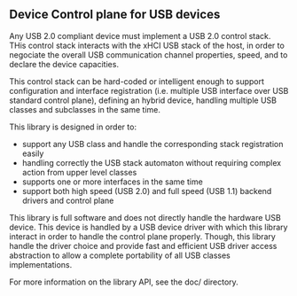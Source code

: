 Device Control plane for USB devices
------------------------------------

Any USB 2.0 compliant device must implement a USB 2.0 control stack. THis control
stack interacts with the xHCI USB stack of the host, in order to negociate the
overall USB communication channel properties, speed, and to declare the device
capacities.

This control stack can be hard-coded or intelligent enough to support configuration
and interface registration (i.e. multiple USB interface over USB standard control plane),
defining an hybrid device, handling multiple USB classes and subclasses in the same time.

This library is designed in order to:
   - support any USB class and handle the corresponding stack registration easily
   - handling correctly the USB stack automaton without requiring complex action from
     upper level classes
   - supports one or more interfaces in the same time
   - support both high speed (USB 2.0) and full speed (USB 1.1) backend drivers and control plane

This library is full software and does not directly handle the hardware USB device.
This device is handled by a USB device driver with which this library interact in
order to handle the control plane properly. Though, this library handle the driver choice
and provide fast and efficient USB driver access abstraction to allow a complete portability of all USB classes implementations.


For more information on the library API, see the doc/ directory.

